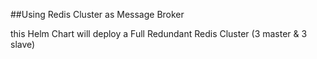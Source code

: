 ##Using Redis Cluster as Message Broker

this Helm Chart will deploy a Full Redundant Redis Cluster (3 master & 3 slave)

